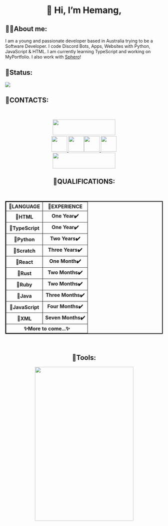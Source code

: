 <h1 align = "center">👋 Hi, I’m Hemang,</h1> 

<h2>🙋‍♂️About me:</h2>
I am a young and passionate developer based in Australia trying to be a Software Developer. I code Discord Bots, Apps, Websites with Python, JavaScript & HTML. I am currently learning TypeScript and working on MyPortfolio. I also work with <a href = 'https://sphero.com'>Sphero</a>!

<h2>🗽Status: </h2>
<img src = "https://discord.c99.nl/widget/theme-1/1018816958587748383.png">

<h2>🚠CONTACTS: </h2>
<br>
<p align = "center"><a href = "https://twitter.com/ZemerikY"><img src = "https://media.discordapp.net/attachments/1062477574841831594/1156635589370716160/IMG_0346.png?ex=6515b055&is=65145ed5&hm=33816a0498b497884b95e58f1d594912cfea0a7b31b977266b9b6127f8a294e8&" style = "width:200px;height:50px"></a>  <a href = "https://glitch.com/@zemerik"><br><img src = "https://encrypted-tbn0.gstatic.com/images?q=tbn:ANd9GcQAI4xiAAgZmSon9NMVuhnbqIBvIJli3ZhluxIDE0c3ao9CodOInUuOhx_jqmONmPqodTA&usqp=CAU" style = "width:50px;height:50px"</a>  <a href = "https://www.linkedin.com/in/lucifer-yadav-7858b3284/"><img src = "https://upload.wikimedia.org/wikipedia/commons/thumb/c/ca/LinkedIn_logo_initials.png/800px-LinkedIn_logo_initials.png" style = "width:50px;height:50px'</a>  <a href = "https://replit.com/@LuiceferYadav"><img src = "https://upload.wikimedia.org/wikipedia/commons/thumb/7/78/New_Replit_Logo.svg/1200px-New_Replit_Logo.svg.png" style = "width:50px;height:50px"</a>  <a href = "https://discord.com/users/1018816958587748383"><img src = "https://cdn.discordapp.com/attachments/1062477574841831594/1156878727666483280/IMG_0358.png?ex=651692c6&is=65154146&hm=80d759a2dd8237abd6eb47e158dcb39673c354fef831d1477642ce2deb1a15ae&" style = "width:50px;height:50px"</a> <br> <a href = "mailto: zemerikY@gmail.com"><img src = "https://cdn.discordapp.com/attachments/1062477574841831594/1156796673901723679/IMG_0350.png?ex=6516465b&is=6514f4db&hm=8a6de7ba9d3792b96be30788aad977953a19f9395772968e70a671c23a13b497&" style = "width:200px;height:50px"></a></p>

<h2 align = "center">🔌QUALIFICATIONS: </h2>
<br>

<center><table align = "center" border = "2" bordercolor = "#000000" cellpadding = "2">
  <tbody>
      <th>📜LANGUAGE</th>
      <th>🔢EXPERIENCE</th>
    </tr>
    <tr>
      <th>💯HTML</th>
      <th>One Year✔️</th>
    </tr>
    <tr>
      <th>💯TypeScript</th>
      <th>One Year✔️</th>
    </tr>
    <tr>
      <th>💯Python</th>
      <th>Two Years✔️</th>
    </tr>
    <tr>
      <th>💯Scratch</th>
      <th>Three Years✔️</th>
    </tr>
    <tr>
      <th>💯React</th>
      <th>One Month✔️</th>
    </tr>
    <tr>
      <th>💯Rust</th>
      <th>Two Months✔️</th>
    </tr>
    <tr>
      <th>💯Ruby</th>
      <th>Two Months✔️</th>
    </tr>
    <tr>
      <th>💯Java</th>
      <th>Three Months✔️</th>
    </tr>
    <tr>
      <th>💯JavaScript</th>
      <th>Four Months✔️</th>
    </tr>
    <tr>
      <th>💯XML</th>
      <th>Seven Months✔️</th>
    <tr>
      <th colspan = "2">✨More to come...✨</th>
    </tr>
  </tbody>
</table></center>

<br>
  
<h2  align = "center">🔌Tools: </h2>
<p align = "center"><img align = "center" src = "https://cdn.discordapp.com/attachments/1062477574841831594/1150766055753535600/image.png" style = "width:315px;height:490px"></p>
<!---
Zemerik/Zemerik is a ✨ special ✨ repository because its `README.md` (this file) appears on your GitHub profile.
You can click the Preview link to take a look at your changes.
--->
